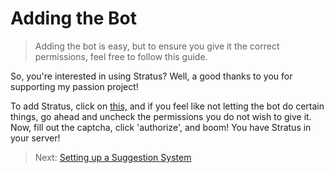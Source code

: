 # Adding the Bot

> Adding the bot is easy, but to ensure you give it the correct permissions, feel free to follow this guide.

So, you're interested in using Stratus? Well, a good thanks to you for supporting my passion project! 

To add Stratus, click on [this,](https://add.fused.fans) and if you feel like not letting the bot do certain things, go ahead and uncheck the permissions you do not wish to give it. Now, fill out the captcha, click 'authorize', and boom! You have Stratus in your server!

> Next: [Setting up a Suggestion System](/suggestion)